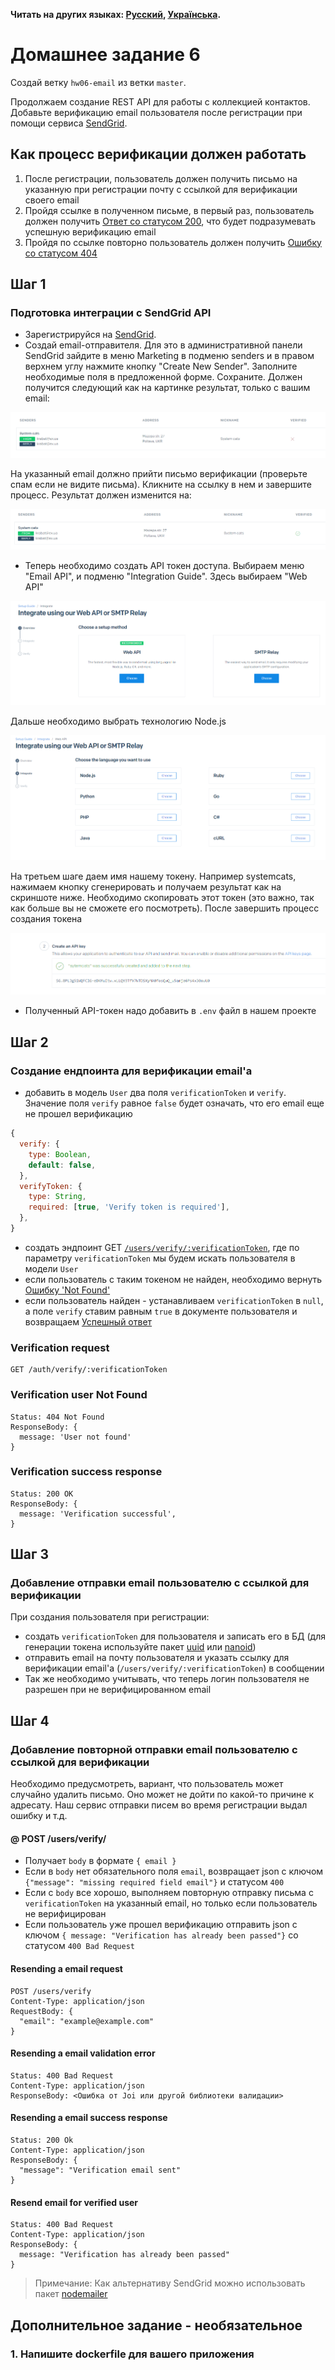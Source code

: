 **Читать на других языках: [Русский](README.md), [Українська](README.ua.md).**

# Домашнее задание 6

Создай ветку `hw06-email` из ветки `master`.

Продолжаем создание REST API для работы с коллекцией контактов. Добавьте верификацию email пользователя после регистрации при помощи сервиса [SendGrid](https://sendgrid.com/).

## Как процесс верификации должен работать

1. После регистрации, пользователь должен получить письмо на указанную при регистрации почту с ссылкой для верификации своего email
2. Пройдя ссылке в полученном письме, в первый раз, пользователь должен получить [Ответ со статусом 200](#verification-success-response), что будет подразумевать успешную верификацию email
3. Пройдя по ссылке повторно пользователь должен получить [Ошибку со статусом 404](#verification-user-not-found)

## Шаг 1

### Подготовка интеграции с SendGrid API

- Зарегистрируйся на [SendGrid](https://sendgrid.com/).
- Создай email-отправителя. Для это в административной панели SendGrid зайдите в меню Marketing в подменю senders и в правом верхнем углу нажмите кнопку "Create New Sender". Заполните необходимые поля в предложенной форме. Сохраните. Должен получится следующий как на картинке результат, только с вашим email:

![sender](sender-not-verify.png)

На указанный email должно прийти письмо верификации (проверьте спам если не видите письма). Кликните на ссылку в нем и завершите процесс. Результат должен изменится на:

![sender](sender-verify.png)

- Теперь необходимо создать API токен доступа. Выбираем меню "Email API", и подменю "Integration Guide". Здесь выбираем "Web API"

![api-key](web-api.png)

Дальше необходимо выбрать технологию Node.js

![api-key](node.png)

На третьем шаге даем имя нашему токену. Например systemcats, нажимаем кнопку сгенерировать и получаем результат как на скриншоте ниже. Необходимо скопировать этот токен (это важно, так как больше вы не сможете его посмотреть). После завершить процесс создания токена

![api-key](api-key.png)

- Полученный API-токен надо добавить в `.env` файл в нашем проекте

## Шаг 2

### Создание ендпоинта для верификации email'а

- добавить в модель `User` два поля `verificationToken` и `verify`. Значение поля `verify` равное `false` будет означать, что его email еще не прошел верификацию

```js
{
  verify: {
    type: Boolean,
    default: false,
  },
  verifyToken: {
    type: String,
    required: [true, 'Verify token is required'],
  },
}
```

- создать эндпоинт GET [`/users/verify/:verificationToken`](#verification-request), где по параметру `verificationToken` мы будем искать пользователя в модели `User`
- если пользователь с таким токеном не найден, необходимо вернуть [Ошибку 'Not Found'](#verification-user-not-found)
- если пользователь найден - устанавливаем `verificationToken` в `null`, а поле `verify` ставим равным `true` в документе пользователя и возвращаем [Успешный ответ](#verification-success-response)

### Verification request

```shell
GET /auth/verify/:verificationToken
```

### Verification user Not Found

```shell
Status: 404 Not Found
ResponseBody: {
  message: 'User not found'
}
```

### Verification success response

```shell
Status: 200 OK
ResponseBody: {
  message: 'Verification successful',
}
```

## Шаг 3

### Добавление отправки email пользователю с ссылкой для верификации

При создания пользователя при регистрации:

- создать `verificationToken` для пользователя и записать его в БД (для генерации токена используйте пакет [uuid](https://www.npmjs.com/package/uuid) или [nanoid](https://www.npmjs.com/package/nanoid))
- отправить email на почту пользователя и указать ссылку для верификации email'а (`/users/verify/:verificationToken`) в сообщении
- Так же необходимо учитывать, что теперь логин пользователя не разрешен при не верифицированном email

## Шаг 4

### Добавление повторной отправки email пользователю с ссылкой для верификации

Необходимо предусмотреть, вариант, что пользователь может случайно удалить письмо. Оно может не дойти по какой-то причине к адресату. Наш сервис отправки писем во время регистрации выдал ошибку и т.д.

#### @ POST /users/verify/

- Получает `body` в формате `{ email }`
- Если в `body` нет обязательного поля `email`, возвращает json с ключом `{"message": "missing required field email"}` и статусом `400`
- Если с `body` все хорошо, выполняем повторную отправку письма с `verificationToken` на указанный email, но только если пользователь не верифицирован
- Если пользователь уже прошел верификацию отправить json с ключом `{ message: "Verification has already been passed"}` со статусом `400 Bad Request`

#### Resending a email request

```shell
POST /users/verify
Content-Type: application/json
RequestBody: {
  "email": "example@example.com"
}
```

#### Resending a email validation error

```shell
Status: 400 Bad Request
Content-Type: application/json
ResponseBody: <Ошибка от Joi или другой библиотеки валидации>
```

#### Resending a email success response

```shell
Status: 200 Ok
Content-Type: application/json
ResponseBody: {
  "message": "Verification email sent"
}
```

#### Resend email for verified user

```shell
Status: 400 Bad Request
Content-Type: application/json
ResponseBody: {
  message: "Verification has already been passed"
}
```

> Примечание: Как альтернативу SendGrid можно использовать пакет [nodemailer](https://www.npmjs.com/package/nodemailer)

## Дополнительное задание - необязательное

### 1. Напишите dockerfile для вашего приложения

